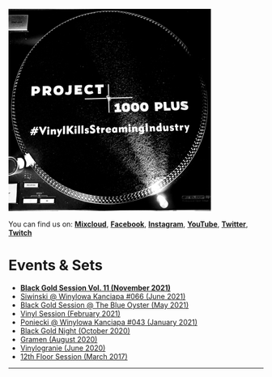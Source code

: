 ![Project 1000 Plus](https://github.com/hopbit/sets/raw/master/README.jpg)

You can find us on: 
[**Mixcloud**](https://www.mixcloud.com/project1000plus/), 
[**Facebook**](https://www.facebook.com/project1000plus), 
[**Instagram**](https://www.instagram.com/project1000plus/), 
[**YouTube**](https://www.youtube.com/channel/UCZSjYCSqL9eMB3av3TlZRvg), 
[**Twitter**](https://twitter.com/Project1000Plus), 
[**Twitch**](https://www.twitch.tv/project1000plus)

# Events & Sets

* [**Black Gold Session Vol. 11 (November 2021)**](./2021-11-26-black-gold-session-vol-11.md)
* [Siwinski @ Winylowa Kanciapa #066 (June 2021)](./2021-06-28-siwinski-at-winylowa-kanciapa.md)
* [Black Gold Session @ The Blue Oyster (May 2021)](./2021-05-19-black-gold-session-blue-oyster.md)
* [Vinyl Session (February 2021)](./2021-02-05-vinyl-session.md)
* [Poniecki @ Winylowa Kanciapa #043 (January 2021)](./2021-01-11-poniecki-at-winylowa-kanciapa.md)
* [Black Gold Night (October 2020)](./2020-10-03-black-gold-night.md)
* [Gramen (August 2020)](./2020-08-08-gramen.md)
* [Vinylogranie (June 2020)](./2020-06-21-vinylogranie.md)
* [12th Floor Session (March 2017)](./2017-03-31-12th-floor-session.md)

----
